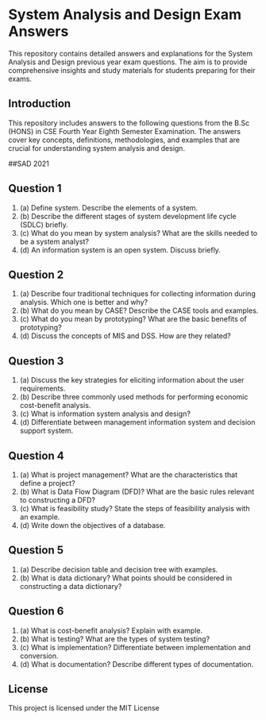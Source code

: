 # System Analysis and Design Exam Answers

This repository contains detailed answers and explanations for the System Analysis and Design previous year exam questions. The aim is to provide comprehensive insights and study materials for students preparing for their exams.

## Introduction

This repository includes answers to the following questions from the B.Sc (HONS) in CSE Fourth Year Eighth Semester Examination. The answers cover key concepts, definitions, methodologies, and examples that are crucial for understanding system analysis and design.


##SAD 2021
## Question 1

1. (a) Define system. Describe the elements of a system.
2. (b) Describe the different stages of system development life cycle (SDLC) briefly.
3. (c) What do you mean by system analysis? What are the skills needed to be a system analyst?
4. (d) An information system is an open system. Discuss briefly.

## Question 2

1. (a) Describe four traditional techniques for collecting information during analysis. Which one is better and why?
2. (b) What do you mean by CASE? Describe the CASE tools and examples.
3. (c) What do you mean by prototyping? What are the basic benefits of prototyping?
4. (d) Discuss the concepts of MIS and DSS. How are they related?

## Question 3

1. (a) Discuss the key strategies for eliciting information about the user requirements.
2. (b) Describe three commonly used methods for performing economic cost-benefit analysis.
3. (c) What is information system analysis and design?
4. (d) Differentiate between management information system and decision support system.

## Question 4

1. (a) What is project management? What are the characteristics that define a project?
2. (b) What is Data Flow Diagram (DFD)? What are the basic rules relevant to constructing a DFD?
3. (c) What is feasibility study? State the steps of feasibility analysis with an example.
4. (d) Write down the objectives of a database.

## Question 5

1. (a) Describe decision table and decision tree with examples.
2. (b) What is data dictionary? What points should be considered in constructing a data dictionary?


## Question 6

1. (a) What is cost-benefit analysis? Explain with example.
2. (b) What is testing? What are the types of system testing?
3. (c) What is implementation? Differentiate between implementation and conversion.
4. (d) What is documentation? Describe different types of documentation.


## License

This project is licensed under the MIT License

